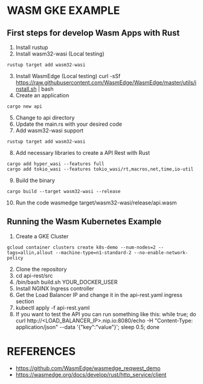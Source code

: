 # WASM GKE EXAMPLE

## First steps for develop Wasm Apps with Rust
1. Install rustup
2. Install wasm32-wasi (Local testing)
```
rustup target add wasm32-wasi
```
3. Install WasmEdge (Local testing)
curl -sSf https://raw.githubusercontent.com/WasmEdge/WasmEdge/master/utils/install.sh | bash
4. Create an application
```
cargo new api
```
5. Change to api directory
6. Update the main.rs with your desired code
7. Add wasm32-wasi support
```
rustup target add wasm32-wasi
```
8. Add necessary libraries to create a API Rest with Rust
```
cargo add hyper_wasi --features full
cargo add tokio_wasi --features tokio_wasi/rt,macros,net,time,io-util
```
9. Build the binary
```
cargo build --target wasm32-wasi --release
```
10. Run the code
wasmedge target/wasm32-wasi/release/api.wasm

## Running the Wasm Kubernetes Example
1. Create a GKE Cluster
```
gcloud container clusters create k8s-demo --num-nodes=2 --tags=allin,allout --machine-type=n1-standard-2 --no-enable-network-policy
```
2. Clone the repository
3. cd api-rest/src
4. /bin/bash build.sh YOUR_DOCKER_USER
5. Install NGINX Ingress controller
6. Get the Load Balancer IP and change it in the api-rest.yaml ingress section
7. kubectl apply -f api-rest.yaml
8. If you want to test the API you can run something like this:
while true; do curl http://<LOAD_BALANCER_IP>.nip.io:8080/echo -H "Content-Type: application/json" --data '{"key":"value"}'; sleep 0.5; done


# REFERENCES
- https://github.com/WasmEdge/wasmedge_reqwest_demo
- https://wasmedge.org/docs/develop/rust/http_service/client